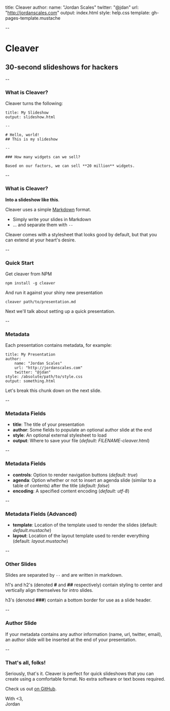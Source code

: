 title: Cleaver
author:
  name: "Jordan Scales"
  twitter: "@jdan"
  url: "http://jordanscales.com"
output: index.html
style: help.css
template: gh-pages-template.mustache

--

# Cleaver
## 30-second slideshows for hackers

--

### What is Cleaver?

Cleaver turns the following:

    title: My Slideshow
    output: slideshow.html

    --

    # Hello, world!
    ## This is my slideshow

    --

    ### How many widgets can we sell?

    Based on our factors, we can sell **20 million** widgets.

--

### What is Cleaver?

**Into a slideshow like this**.

Cleaver uses a simple [Markdown](http://daringfireball.net/projects/markdown/)
format.

* Simply write your slides in Markdown
* ... and separate them with `--`

Cleaver comes with a stylesheet that looks good by default, but that you
can extend at your heart's desire.

--

### Quick Start

Get cleaver from NPM

    npm install -g cleaver

And run it against your shiny new presentation

    cleaver path/to/presentation.md

Next we'll talk about setting up a quick presentation.

--

### Metadata

Each presentation contains metadata, for example:

    title: My Presentation
    author:
        name: "Jordan Scales"
        url: "http://jordanscales.com"
        twitter: "@jdan"
    style: /absolute/path/to/style.css
    output: something.html

Let's break this chunk down on the next slide.

--

### Metadata Fields

* **title**: The title of your presentation
* **author**: Some fields to populate an optional author slide at the end
* **style**: An optional external stylesheet to load
* **output**: Where to save your file (*default: FILENAME-cleaver.html*)

--

### Metadata Fields
* **controls**: Option to render navigation buttons (*default: true*)
* **agenda**: Option whether or not to insert an agenda slide (similar to a table of contents) after the title (*default: false*)
* **encoding**: A specified content encoding (*default: utf-8*)

--

### Metadata Fields (Advanced)
* **template**: Location of the template used to render the slides (default:
 *default.mustache*)
* **layout**: Location of the layout template used to render everything (default:
 *layout.mustache*)

--

### Other Slides

Slides are separated by `--` and are written in markdown.

h1's and h2's (denoted **#** and **##** respectively) contain styling to
center and vertically align themselves for intro slides.

h3's (denoted **###**) contain a bottom border for use as a slide header.

--

### Author Slide

If your metadata contains any author information (name, url, twitter, email),
an author slide will be inserted at the end of your presentation.

--

### That's all, folks!

Seriously, that's it. Cleaver is perfect for quick slideshows that you can
create using a comfortable format. No extra software or text boxes required.

Check us out [on GitHub](http://github.com/jdan/cleaver).

With &lt;3,<br/>Jordan
